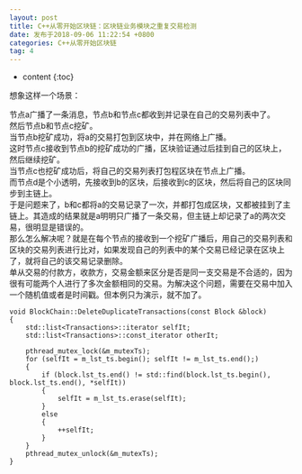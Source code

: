 ```yaml
---
layout: post
title: C++从零开始区块链：区块链业务模块之重复交易检测
date: 发布于2018-09-06 11:22:54 +0800
categories: C++从零开始区块链
tag: 4
---
```


* content
{:toc}

想象这样一个场景：  
<!-- more -->

节点a广播了一条消息，节点b和节点c都收到并记录在自己的交易列表中了。  
然后节点b和节点c挖矿。  
当节点b挖矿成功，将a的交易打包到区块中，并在网络上广播。  
这时节点c接收到节点b的挖矿成功的广播，区块验证通过后挂到自己的区块上，然后继续挖矿。  
当节点c也挖矿成功后，将自己的交易列表打包程区块在节点上广播。  
而节点d是个小透明，先接收到b的区块，后接收到c的区块，然后将自己的区块同步到主链上。  
于是问题来了，b和c都将a的交易记录了一次，并都打包成区块，又都被挂到了主链上。其造成的结果就是a明明只广播了一条交易，但主链上却记录了a的两次交易，很明显是错误的。  
那么怎么解决呢？就是在每个节点的接收到一个挖矿广播后，用自己的交易列表和区块的交易列表进行比对，如果发现自己的列表中的某个交易已经记录在区块上了，就将自己的该交易记录删除。  
单从交易的付款方，收款方，交易金额来区分是否是同一支交易是不合适的，因为很有可能两个人进行了多次金额相同的交易。为解决这个问题，需要在交易中加入一个随机值或者是时间戳。但本例只为演示，就不加了。

    
    
    void BlockChain::DeleteDuplicateTransactions(const Block &block)
    {
        std::list<Transactions>::iterator selfIt;
        std::list<Transactions>::const_iterator otherIt;
    
        pthread_mutex_lock(&m_mutexTs);
        for (selfIt = m_lst_ts.begin(); selfIt != m_lst_ts.end();)
        {
            if (block.lst_ts.end() != std::find(block.lst_ts.begin(), block.lst_ts.end(), *selfIt))
            {
                selfIt = m_lst_ts.erase(selfIt);
            }
            else
            {
                ++selfIt;
            }
        }
        pthread_mutex_unlock(&m_mutexTs);
    }

